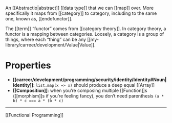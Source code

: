 An [[Abstractio|abstract]] [[data type]] that we can [[map]] over. More specifically it maps from [[category]] to category, including to the same one, known as,  [[endofunctor]].

The [[term]] “functor” comes from [[category theory]]. In category theory, a functor is a mapping between categories. Loosely, a category is a group of things, where each “thing” can be any [[my-library/carreer/development/Value|Value]].

# Properties

- **[[carreer/development/programming/security/identity/Identity#Noun|Identity]]**:  `list.map(x => x)` should produce a deep equal [[Array]]
- **[[Composition]]**: when you’re composing multiple [[Function]]s ([[morphism]]s if you’re feeling fancy), you don’t need parenthesis `(a * b) * c === a * (b * c)`

---

[[Functional Programming]]